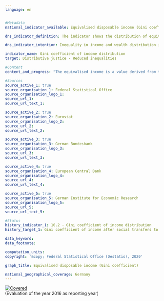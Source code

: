 ```yaml
---                   
language: en                   


#Metadata                   
national_indicator_available: Equivalised disposable income (Gini coefficient)                   

dns_indicator_definition: The indicator shows the distribution of equivalised disposable income per person using Gini coefficients.<sub> Text from the Indicator Report 2018</sub>                   

dns_indicator_intention: Inequality in income and wealth distribution is a generally accepted component of a dynamic market economy. However, the income and wealth gap must remain moderate and social inclusion be guaranteed for all. The goal is to keep the Gini coefficient of equivalised disposable income below the EU average by means of suitable framework conditions as well as a targeted re-distribution of income through taxes and social benefits.<sub> Text from the Indicator Report 2018</sub>                   

indicator_name: Gini coefficient of income distribution                   
target: Distributive justice - Reduced inequalities                   

#Content                    
content_and_progress: "The equivalised income is a value derived from the total income of a household and the number and age of the people living from this income. With the help of an equivalence scale, the incomes are weighted according to household size and composition, as the shared use of living space and household appliances results in efficiency gains. This approach makes it possible to compare incomes irrespective of the household size or the age of the household members because the equivalised income is allocated equally to each household member. The equivalised disposable income is a household’s income including social transfers, after taxes and other deductions, and is therefore the income available for expenditures and savings. A distinction must be made between this measure and the equivalised income before social transfers on the one hand, which looks at the disposable income without possible social transfers (e.g. unemployment benefits, housing assistance), and market income on the other, which is calculated before taxes, social contributions and social benefits.<br><br>The initial data for equivalised income are taken from the Europe-wide harmonised annual statistics on income and living conditions (EU-SILC), the data on income distribution come from the “Household Finance and Consumption Survey” (HFCS) conducted at irregular intervals by the European Central Bank. The fact that households with high income and extensive assets are under-represented in voluntary sample surveys is methodologically compensated for. Therefore, the values for income as well as for assets in Germany are comparable to those of Europe and the Eurozone in terms of methodology. Beyond this, no equivalent, methodologically harmonised and verifiable internationally comparative values are available. Since EU-SILC is not yet drawn upon to calculate a Gini coefficient for market income, data from the German Socio-Economic Panel (SOEP) of the German Institute for Economic Research are used for this purpose.<br><br>As in previous years, the Gini coefficient of the equivalised disposable income for Germany (0.295) almost equals that for the European Union (0.308) and shows a stable pattern over the years. Thus, there are no significant differences in income distribution between Germany and Europe. Furthermore, the Gini coefficient of the equivalised disposable income is well below the Gini coefficient of the equivalised disposable income before social benefits without pensions (0.295 as compared with 0.359). As expected, the Gini coefficient of market income was even higher at 0.504 (2015). In Germany, social benefits, social insurance and taxes thus contribute considerably to reducing inequalities in disposable income.<br><br>Turning to the corresponding Gini coefficient (2014: 0.76), wealth in Germany is much less evenly distributed than income. In this context, hardly any change can be detected over time (2010: 0.76). The gap to the respective European value (Eurozone 2010: 0.69) is substantial. However, the impression of there being a disproportionately high wealth inequality is qualified by several factors not covered by the Gini coefficient. For instance, the evaluation of wealth does not take into account future pension entitlements. In addition, due to the stricter protection of tenants’ rights, people in Germany are more likely to rent than own their homes, compared to other European countries."<sub> Text from the Indicator Report 2018</sub>                   

#Sources
source_active_1: true                           
source_organisation_1: Federal Statistical Office                           
source_organisation_logo_1:                            
source_url_1:                            
source_url_text_1:                            

source_active_2: true                           
source_organisation_2: Eurostat                           
source_organisation_logo_2:                            
source_url_2:                            
source_url_text_2:                            

source_active_3: true                           
source_organisation_3: German Bundesbank                           
source_organisation_logo_3:                            
source_url_3:                            
source_url_text_3:                            

source_active_4: true                           
source_organisation_4: European Central Bank                           
source_organisation_logo_4:                            
source_url_4:                            
source_url_text_4:                            

source_active_5: true                           
source_organisation_5: German Institute for Economic Research                           
source_organisation_logo_5:                            
source_url_5:                            
source_url_text_5:                            

#Status                   
history_indicator_1: 10.2 - Gini coefficient of income distribution                   
history_target_1: Gini coefficient of income after social transfers to be below the EU-28 average by 2030

data_keyword:                    
data_footnote:                    

computation_units:                    
copyright: '&copy; Federal Statistical Office (Destatis), 2020'                   

graph_title: Equivalised disposable income (Gini coefficient)                   

national_geographical_coverage: Germany                   
---
```

<div>                           
  <div class="my-header">                           
    <a href="https://nachhaltige-entwicklung-deutschland.github.io/open-sdg-site-starter/status/"><img src="https://g205sdgs.github.io/sdg-indicators/public/Wettersymbole/Leicht bewölkt.png" alt="Covered" />                           
    </a>                           
  </div>
  <div class="my-header-note">
    <span>(Evaluation of the year 2016 as reporting year)</span>
  </div>                           
</div>